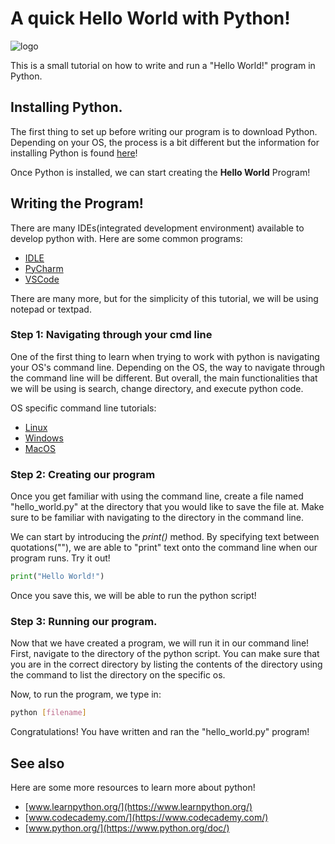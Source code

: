 # A quick Hello World with Python!
![logo](https://www.python.org/static/community_logos/python-logo-master-v3-TM-flattened.png)

This is a small tutorial on how to write and run a "Hello World!" program in Python.

## Installing Python.
The first thing to set up before writing our program is to download Python. Depending on your OS, the process is a bit different but the information for installing Python is found [here](https://www.python.org/downloads/)!

Once Python is installed, we can start creating the **Hello World** Program!

## Writing the Program!
There are many IDEs(integrated development environment) available to develop python with. Here are some common programs:

- [IDLE](https://docs.python.org/3/library/idle.html)
- [PyCharm](https://www.jetbrains.com/pycharm/)
- [VSCode](https://code.visualstudio.com/)

There are many more, but for the simplicity of this tutorial, we will be using notepad or textpad.

### Step 1: Navigating through your cmd line
One of the first thing to learn when trying to work with python is navigating your OS's command line. Depending on the OS, the way to navigate through the command line will be different. But overall, the main functionalities that we will be using is search, change directory, and execute python code.

OS specific command line tutorials:
- [Linux](https://ubuntu.com/tutorials/command-line-for-beginners)
- [Windows](https://www.makeuseof.com/tag/a-beginners-guide-to-the-windows-command-line/)
- [MacOS](https://www.davidbaumgold.com/tutorials/command-line/)

### Step 2: Creating our program
Once you get familiar with using the command line, create a file named "hello_world.py" at the directory that you would like to save the file at. Make sure to be familiar with navigating to the directory in the command line.

We can start by introducing the *print()* method. By specifying text between quotations(""), we are able to "print" text onto the command line when our program runs. Try it out!
```Python
print("Hello World!")
```

Once you save this, we will be able to run the python script!

### Step 3: Running our program.
Now that we have created a program, we will run it in our command line! First, navigate to the directory of the python script. You can make sure that you are in the correct directory by listing the contents of the directory using the command to list the directory on the specific os.

Now, to run the program, we type in:
```Bash
python [filename]
```

Congratulations! You have written and ran the "hello_world.py" program!

## See also
Here are some more resources to learn more about python!
- [www.learnpython.org/](https://www.learnpython.org/)
- [www.codecademy.com/](https://www.codecademy.com/)
- [www.python.org/](https://www.python.org/doc/)
